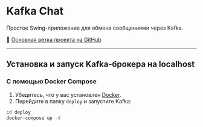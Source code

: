 # Kafka Chat

Простое Swing-приложение для обмена сообщениями через Kafka.

🔗 [Основная ветка проекта на GitHub](https://github.com/tatsianabrehova/maven-chat/tree/main)

---

## Установка и запуск Kafka-брокера на localhost

### С помощью Docker Compose

1. Убедитесь, что у вас установлен [Docker](https://www.docker.com/).
2. Перейдите в папку `deploy` и запустите Kafka:

```bash
cd deploy
docker-compose up -d
